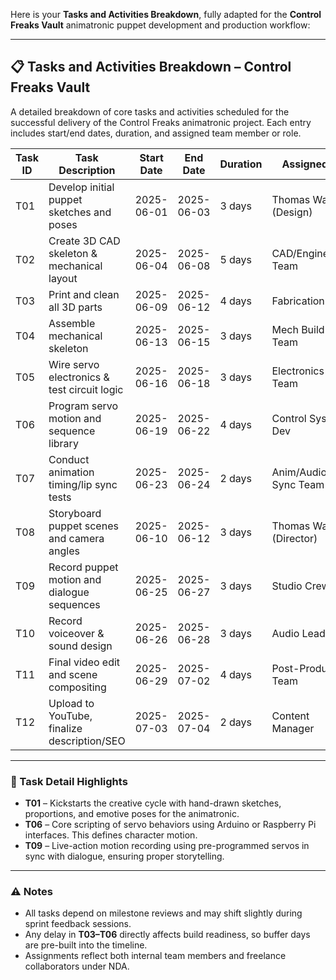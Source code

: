 Here is your **Tasks and Activities Breakdown**, fully adapted for the **Control Freaks Vault** animatronic puppet development and production workflow:

---

## 📋 Tasks and Activities Breakdown – Control Freaks Vault

A detailed breakdown of core tasks and activities scheduled for the successful delivery of the Control Freaks animatronic project. Each entry includes start/end dates, duration, and assigned team member or role.

| Task ID | Task Description                            | Start Date | End Date   | Duration | Assigned To            |
| ------- | ------------------------------------------- | ---------- | ---------- | -------- | ---------------------- |
| T01     | Develop initial puppet sketches and poses   | 2025-06-01 | 2025-06-03 | 3 days   | Thomas Ware (Design)   |
| T02     | Create 3D CAD skeleton & mechanical layout  | 2025-06-04 | 2025-06-08 | 5 days   | CAD/Engineering Team   |
| T03     | Print and clean all 3D parts                | 2025-06-09 | 2025-06-12 | 4 days   | Fabrication Lead       |
| T04     | Assemble mechanical skeleton                | 2025-06-13 | 2025-06-15 | 3 days   | Mech Build Team        |
| T05     | Wire servo electronics & test circuit logic | 2025-06-16 | 2025-06-18 | 3 days   | Electronics Team       |
| T06     | Program servo motion and sequence library   | 2025-06-19 | 2025-06-22 | 4 days   | Control System Dev     |
| T07     | Conduct animation timing/lip sync tests     | 2025-06-23 | 2025-06-24 | 2 days   | Anim/Audio Sync Team   |
| T08     | Storyboard puppet scenes and camera angles  | 2025-06-10 | 2025-06-12 | 3 days   | Thomas Ware (Director) |
| T09     | Record puppet motion and dialogue sequences | 2025-06-25 | 2025-06-27 | 3 days   | Studio Crew            |
| T10     | Record voiceover & sound design             | 2025-06-26 | 2025-06-28 | 3 days   | Audio Lead             |
| T11     | Final video edit and scene compositing      | 2025-06-29 | 2025-07-02 | 4 days   | Post-Production Team   |
| T12     | Upload to YouTube, finalize description/SEO | 2025-07-03 | 2025-07-04 | 2 days   | Content Manager        |

---

### 📌 Task Detail Highlights

- **T01** – Kickstarts the creative cycle with hand-drawn sketches, proportions, and emotive poses for the animatronic.
- **T06** – Core scripting of servo behaviors using Arduino or Raspberry Pi interfaces. This defines character motion.
- **T09** – Live-action motion recording using pre-programmed servos in sync with dialogue, ensuring proper storytelling.

---

### ⚠️ Notes

- All tasks depend on milestone reviews and may shift slightly during sprint feedback sessions.
- Any delay in **T03–T06** directly affects build readiness, so buffer days are pre-built into the timeline.
- Assignments reflect both internal team members and freelance collaborators under NDA.


